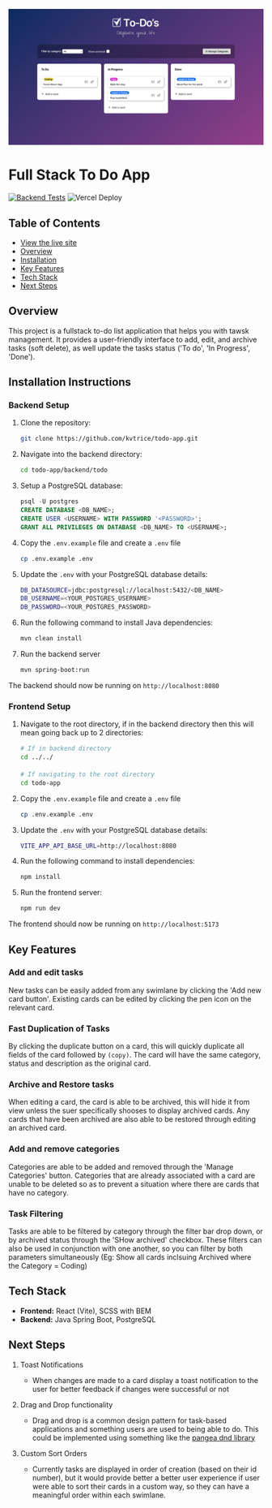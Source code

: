 ![](/docs/to-do-hero.jpg)

# Full Stack To Do App

[![Backend Tests](https://github.com/kvtrice/todo-app/actions/workflows/backend-tests.yml/badge.svg)](https://github.com/kvtrice/todo-app/actions/workflows/backend-tests.yml)
![Vercel Deploy](https://deploy-badge.vercel.app/vercel/kats-todo-app?name=Vercel+Deployment)

## Table of Contents

-   [View the live site](https://kats-todo-app.vercel.app/)
-   [Overview](#overview)
-   [Installation](#installation-instructions)
-   [Key Features](#key-features)
-   [Tech Stack](#tech-stack)
-   [Next Steps](#next-steps)

## Overview

This project is a fullstack to-do list application that helps you with tawsk management. It provides a user-friendly interface to add, edit, and archive tasks (soft delete), as well update the tasks status ('To do', 'In Progress', 'Done').

## Installation Instructions

### Backend Setup

1. Clone the repository:

    ```bash
    git clone https://github.com/kvtrice/todo-app.git
    ```

2. Navigate into the backend directory:

    ```bash
    cd todo-app/backend/todo
    ```

3. Setup a PostgreSQL database:

    ```sql
    psql -U postgres
    CREATE DATABASE <DB_NAME>;
    CREATE USER <USERNAME> WITH PASSWORD '<PASSWORD>';
    GRANT ALL PRIVILEGES ON DATABASE <DB_NAME> TO <USERNAME>;
    ```

4. Copy the `.env.example` file and create a `.env` file

    ```bash
    cp .env.example .env
    ```

5. Update the `.env` with your PostgreSQL database details:

    ```bash
    DB_DATASOURCE=jdbc:postgresql://localhost:5432/<DB_NAME>
    DB_USERNAME=<YOUR_POSTGRES_USERNAME>
    DB_PASSWORD=<YOUR_POSTGRES_PASSWORD>
    ```

6. Run the following command to install Java dependencies:

    ```bash
    mvn clean install
    ```

7. Run the backend server

    ```bash
    mvn spring-boot:run
    ```

The backend should now be running on `http://localhost:8080`

### Frontend Setup

1. Navigate to the root directory, if in the backend directory then this will mean going back up to 2 directories:

    ```bash
    # If in backend directory
    cd ../../

    # If navigating to the root directory
    cd todo-app
    ```

2. Copy the `.env.example` file and create a `.env` file

    ```bash
    cp .env.example .env
    ```

3. Update the `.env` with your PostgreSQL database details:

    ```bash
    VITE_APP_API_BASE_URL=http://localhost:8080
    ```

4. Run the following command to install dependencies:

    ```bash
    npm install
    ```

5. Run the frontend server:

    ```bash
    npm run dev
    ```

The frontend should now be running on `http://localhost:5173`

## Key Features

### Add and edit tasks

New tasks can be easily added from any swimlane by clicking the 'Add new card button'. Existing cards can be edited by clicking the pen icon on the relevant card.

### Fast Duplication of Tasks

By clicking the duplicate button on a card, this will quickly duplicate all fields of the card followed by `(copy)`. The card will have the same category, status and description as the original card.

### Archive and Restore tasks

When editing a card, the card is able to be archived, this will hide it from view unless the suer specifically shooses to display archived cards. Any cards that have been archived are also able to be restored through editing an archived card.

### Add and remove categories

Categories are able to be added and removed through the 'Manage Categories' button. Categories that are already associated with a card are unable to be deleted so as to prevent a situation where there are cards that have no category.

### Task Filtering

Tasks are able to be filtered by category through the filter bar drop down, or by archived status through the 'SHow archived' checkbox. These filters can also be used in conjunction with one another, so you can filter by both parameters simultaneously (Eg: Show all cards inclsuing Archived where the Category = Coding)

## Tech Stack

-   **Frontend:** React (Vite), SCSS with BEM
-   **Backend:** Java Spring Boot, PostgreSQL

## Next Steps

1. Toast Notifications

    - When changes are made to a card display a toast notification to the user for better feedback if changes were successful or not

2. Drag and Drop functionality

    - Drag and drop is a common design pattern for task-based applications and something users are used to being able to do. This could be implemented using something like the [pangea dnd library](https://github.com/hello-pangea/dnd)

3. Custom Sort Orders
    - Currently tasks are displayed in order of creation (based on their id number), but it would provide better a better user experience if user were able to sort their cards in a custom way, so they can have a meaningful order within each swimlane.
